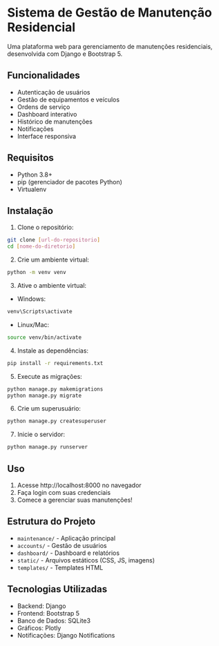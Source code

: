 # Sistema de Gestão de Manutenção Residencial

Uma plataforma web para gerenciamento de manutenções residenciais, desenvolvida com Django e Bootstrap 5.

## Funcionalidades

- Autenticação de usuários
- Gestão de equipamentos e veículos
- Ordens de serviço
- Dashboard interativo
- Histórico de manutenções
- Notificações
- Interface responsiva

## Requisitos

- Python 3.8+
- pip (gerenciador de pacotes Python)
- Virtualenv

## Instalação

1. Clone o repositório:
```bash
git clone [url-do-repositorio]
cd [nome-do-diretorio]
```

2. Crie um ambiente virtual:
```bash
python -m venv venv
```

3. Ative o ambiente virtual:
- Windows:
```bash
venv\Scripts\activate
```
- Linux/Mac:
```bash
source venv/bin/activate
```

4. Instale as dependências:
```bash
pip install -r requirements.txt
```

5. Execute as migrações:
```bash
python manage.py makemigrations
python manage.py migrate
```

6. Crie um superusuário:
```bash
python manage.py createsuperuser
```

7. Inicie o servidor:
```bash
python manage.py runserver
```

## Uso

1. Acesse http://localhost:8000 no navegador
2. Faça login com suas credenciais
3. Comece a gerenciar suas manutenções!

## Estrutura do Projeto

- `maintenance/` - Aplicação principal
- `accounts/` - Gestão de usuários
- `dashboard/` - Dashboard e relatórios
- `static/` - Arquivos estáticos (CSS, JS, imagens)
- `templates/` - Templates HTML

## Tecnologias Utilizadas

- Backend: Django
- Frontend: Bootstrap 5
- Banco de Dados: SQLite3
- Gráficos: Plotly
- Notificações: Django Notifications 
